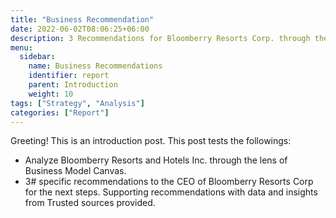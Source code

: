 ```yaml
---
title: "Business Recommendation"
date: 2022-06-02T08:06:25+06:00
description: 3 Recommendations for Bloomberry Resorts Corp. through the lens of Business Model Canva, Blue Ocean Strategy Business, and industry overview
menu:
  sidebar:
    name: Business Recommendations
    identifier: report
    parent: Introduction
    weight: 10
tags: ["Strategy", "Analysis"]
categories: ["Report"]
---
```


Greeting! This is an introduction post. This post tests the followings:

- Analyze Bloomberry Resorts and Hotels Inc. through the lens of Business Model Canvas.
- 3# specific recommendations to the CEO of Bloomberry Resorts Corp for the next steps. Supporting recommendations with data and insights from Trusted sources provided.


